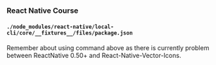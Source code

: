 ### React Native Course ###

#### `./node_modules/react-native/local-cli/core/__fixtures__/files/package.json` ####
Remember about using command above as there is currently problem between ReactNative 0.50+ and React-Native-Vector-Icons.



